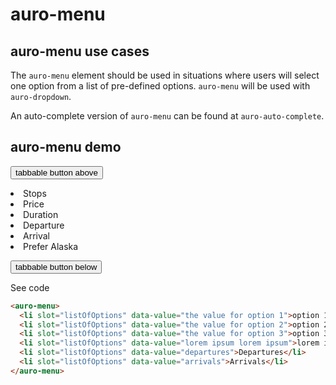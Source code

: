 # auro-menu

## auro-menu use cases

The `auro-menu` element should be used in situations where users will select one option from a list of pre-defined options.
`auro-menu` will be used with `auro-dropdown`.

An auto-complete version of `auro-menu` can be found at `auro-auto-complete`.

## auro-menu demo

<div class="exampleWrapper">

  <button id="tabbableButtonAbove" tabindex="0">tabbable button above</button>

  <auro-menu>
    <li slot="listOfOptions" data-value="the value for option 1">Stops</li>
    <li slot="listOfOptions" data-value="the value for option 2">Price</li>
    <li slot="listOfOptions" data-value="the value for option 3">Duration</li>
    <li slot="listOfOptions" data-value="the value for option 4">Departure</li>
    <li slot="listOfOptions" data-value="the value for option 5">Arrival</li>
    <li slot="listOfOptions" data-value="the value for option 6">Prefer Alaska</li>
  </auro-menu>

  <button id="tabbableButtonBelow" tabindex="0">tabbable button below</button>

</div>

<auro-accordion lowProfile justifyRight>
  <span slot="trigger">See code</span>

  ```html
  <auro-menu>
    <li slot="listOfOptions" data-value="the value for option 1">option 1</li>
    <li slot="listOfOptions" data-value="the value for option 2">option 2</li>
    <li slot="listOfOptions" data-value="the value for option 3">option 3</li>
    <li slot="listOfOptions" data-value="lorem ipsum lorem ipsum">lorem ipsum lorem ipsum</li>
    <li slot="listOfOptions" data-value="departures">Departures</li>
    <li slot="listOfOptions" data-value="arrivals">Arrivals</li>
  </auro-menu>
  ```

</auro-accordion>